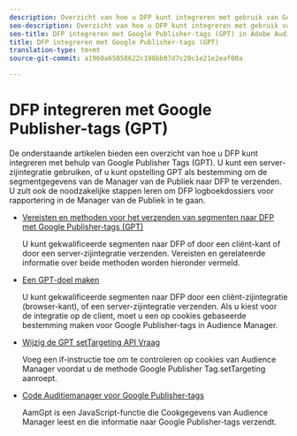 ```yaml
---
description: Overzicht van hoe u DFP kunt integreren met gebruik van Google Publisher Tags (GPT).
seo-description: Overzicht van hoe u DFP kunt integreren met gebruik van Google Publisher Tags (GPT) in Adobe Audience Manager (AAM).
seo-title: DFP integreren met Google Publisher-tags (GPT) in Adobe Audience Manager (AAM)
title: DFP integreren met Google Publisher-tags (GPT)
translation-type: tm+mt
source-git-commit: a1960a65058622c198bb07d7c20c1e21e2eaf00a

---
```



# DFP integreren met Google Publisher-tags (GPT)

De onderstaande artikelen bieden een overzicht van hoe u DFP kunt integreren met behulp van Google Publisher Tags (GPT). U kunt een server-zijintegratie gebruiken, of u kunt opstelling GPT als bestemming om de segmentgegevens van de Manager van de Publiek naar DFP te verzenden. U zult ook de noodzakelijke stappen leren om DFP logboekdossiers voor rapportering in de Manager van de Publiek in te gaan.

* [Vereisten en methoden voor het verzenden van segmenten naar DFP met Google Publisher-tags (GPT)](/help/using/integration/gpt-aam-destination/gpt-aam-requirements.md)

   U kunt gekwalificeerde segmenten naar DFP of door een cliënt-kant of door een server-zijintegratie verzenden. Vereisten en gerelateerde informatie over beide methoden worden hieronder vermeld.

* [Een GPT-doel maken](/help/using/integration/gpt-aam-destination/gpt-aam-create-destination.md)

   U kunt gekwalificeerde segmenten naar DFP door een cliënt-zijintegratie (browser-kant), of een server-zijintegratie verzenden. Als u kiest voor de integratie op de client, moet u een op cookies gebaseerde bestemming maken voor Google Publisher-tags in Audience Manager.

* [Wijzig de GPT setTargeting API Vraag](/help/using/integration/gpt-aam-destination/gpt-aam-modify-api.md)

   Voeg een if-instructie toe om te controleren op cookies van Audience Manager voordat u de methode Google Publisher Tag.setTargeting aanroept.

* [Code Auditiemanager voor Google Publisher-tags](/help/using/integration/gpt-aam-destination/gpt-aam-aamgpt-code.md)

   AamGpt is een JavaScript-functie die Cookgegevens van Audience Manager leest en die informatie naar Google Publisher-tags verzendt.
